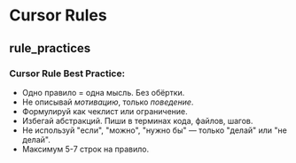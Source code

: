 # Cursor Rules

## rule_practices

### Cursor Rule Best Practice:

- Одно правило = одна мысль. Без обёртки.
- Не описывай _мотивацию_, только _поведение_.
- Формулируй как чеклист или ограничение.
- Избегай абстракций. Пиши в терминах кода, файлов, шагов.
- Не используй "если", "можно", "нужно бы" — только "делай" или "не делай".
- Максимум 5-7 строк на правило. 